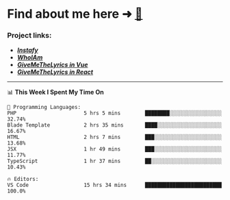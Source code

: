 # Find about me here ➜ [🧑](https://pauabella.dev)

### Project links:
- ***[Instafy](https://instafy.me)***
- ***[WhoIAm](https://pauabella.dev)***
- ***[GiveMeTheLyrics in Vue](https://lyrics.pauabella.dev)***
- ***[GiveMeTheLyrics in React](https://pauabella.dev/GiveMeTheLyrics)***

---
<!--START_SECTION:waka-->
📊 **This Week I Spent My Time On** 

```text
💬 Programming Languages: 
PHP                      5 hrs 5 mins        ████████░░░░░░░░░░░░░░░░░   32.74% 
Blade Template           2 hrs 35 mins       ████░░░░░░░░░░░░░░░░░░░░░   16.67% 
HTML                     2 hrs 7 mins        ███░░░░░░░░░░░░░░░░░░░░░░   13.68% 
JSX                      1 hr 49 mins        ███░░░░░░░░░░░░░░░░░░░░░░   11.77% 
TypeScript               1 hr 37 mins        ██░░░░░░░░░░░░░░░░░░░░░░░   10.43%

🔥 Editors: 
VS Code                  15 hrs 34 mins      █████████████████████████   100.0%

```


<!--END_SECTION:waka-->

